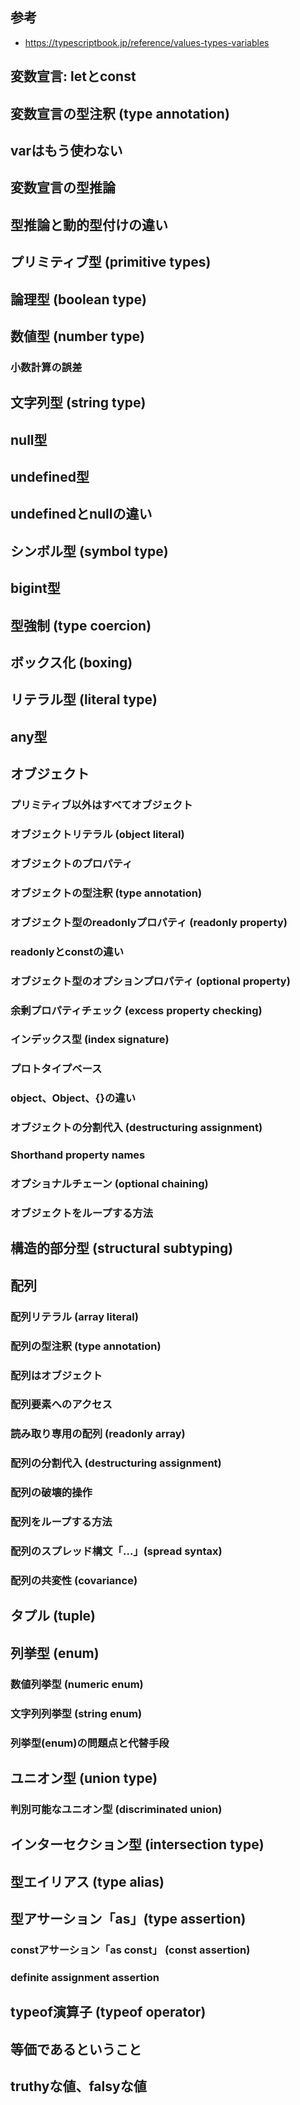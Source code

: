 ## 参考
- https://typescriptbook.jp/reference/values-types-variables

## 変数宣言: letとconst

## 変数宣言の型注釈 (type annotation)

## varはもう使わない

## 変数宣言の型推論

## 型推論と動的型付けの違い

## プリミティブ型 (primitive types)

## 論理型 (boolean type)

## 数値型 (number type)

### 小数計算の誤差

## 文字列型 (string type)

## null型

## undefined型

## undefinedとnullの違い

## シンボル型 (symbol type)

## bigint型

## 型強制 (type coercion)

## ボックス化 (boxing)

## リテラル型 (literal type)

## any型

## オブジェクト

### プリミティブ以外はすべてオブジェクト

### オブジェクトリテラル (object literal)

### オブジェクトのプロパティ

### オブジェクトの型注釈 (type annotation)

### オブジェクト型のreadonlyプロパティ (readonly property)

### readonlyとconstの違い

### オブジェクト型のオプションプロパティ (optional property)

### 余剰プロパティチェック (excess property checking)

### インデックス型 (index signature)

### プロトタイプベース

### object、Object、{}の違い

### オブジェクトの分割代入 (destructuring assignment)

### Shorthand property names

### オプショナルチェーン (optional chaining)

### オブジェクトをループする方法

## 構造的部分型 (structural subtyping)

## 配列

### 配列リテラル (array literal)

### 配列の型注釈 (type annotation)

### 配列はオブジェクト

### 配列要素へのアクセス

### 読み取り専用の配列 (readonly array)

### 配列の分割代入 (destructuring assignment)

### 配列の破壊的操作

### 配列をループする方法

### 配列のスプレッド構文「...」(spread syntax)

### 配列の共変性 (covariance)

## タプル (tuple)

## 列挙型 (enum)

### 数値列挙型 (numeric enum)

### 文字列列挙型 (string enum)

### 列挙型(enum)の問題点と代替手段

## ユニオン型 (union type)

### 判別可能なユニオン型 (discriminated union)

## インターセクション型 (intersection type)

## 型エイリアス (type alias)

## 型アサーション「as」(type assertion)

### constアサーション「as const」 (const assertion)

### definite assignment assertion

## typeof演算子 (typeof operator)

## 等価であるということ

## truthyな値、falsyな値
